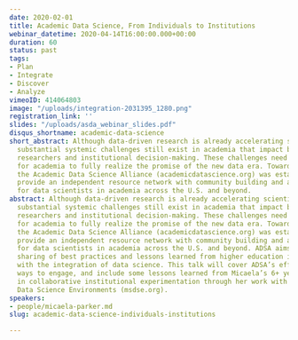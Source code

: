 ```yaml
---
date: 2020-02-01
title: Academic Data Science, From Individuals to Institutions
webinar_datetime: 2020-04-14T16:00:00.000+00:00
duration: 60
status: past
tags:
- Plan
- Integrate
- Discover
- Analyze
vimeoID: 414064803
image: "/uploads/integration-2031395_1280.png"
registration_link: ''
slides: "/uploads/asda_webinar_slides.pdf"
disqus_shortname: academic-data-science
short_abstract: Although data-driven research is already accelerating scientific discovery,
  substantial systemic challenges still exist in academia that impact both individual
  researchers and institutional decision-making. These challenges need to be overcome
  for academia to fully realize the promise of the new data era. Toward that end,
  the Academic Data Science Alliance (academicdatascience.org) was established to
  provide an independent resource network with community building and advocacy opportunities
  for data scientists in academia across the U.S. and beyond.
abstract: Although data-driven research is already accelerating scientific discovery,
  substantial systemic challenges still exist in academia that impact both individual
  researchers and institutional decision-making. These challenges need to be overcome
  for academia to fully realize the promise of the new data era. Toward that end,
  the Academic Data Science Alliance (academicdatascience.org) was established to
  provide an independent resource network with community building and advocacy opportunities
  for data scientists in academia across the U.S. and beyond. ADSA aims to facilitate
  sharing of best practices and lessons learned from higher education institutes experimenting
  with the integration of data science. This talk will cover ADSA’s efforts and activities,
  ways to engage, and include some lessons learned from Micaela’s 6+ years of experience
  in collaborative institutional experimentation through her work with the Moore-Sloan
  Data Science Environments (msdse.org).
speakers:
- people/micaela-parker.md
slug: academic-data-science-individuals-institutions

---
```

